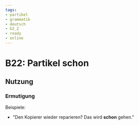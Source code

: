 ```yaml
---
tags:
- partikel
- grammatik
- deutsch
- b2_2
- ready
- online
---
```


# B22: Partikel schon

## Nutzung

### Ermutigung  

Beispiele:  

- "Den Kopierer wieder reparieren? Das wird __schon__ gehen."  

